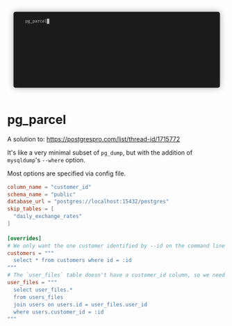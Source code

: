 ![screenshot](screenshots/demo.gif)

# pg_parcel

A solution to: https://postgrespro.com/list/thread-id/1715772

It's like a very minimal subset of `pg_dump`, but with the addition of `mysqldump`'s `--where` option.

Most options are specified via config file.

```toml
column_name = "customer_id"
schema_name = "public"
database_url = "postgres://localhost:15432/postgres"
skip_tables = [
  "daily_exchange_rates"
]

[overrides]
# We only want the one customer identified by --id on the command line
customers = """
  select * from customers where id = :id
"""
# The `user_files` table doesn't have a customer_id column, so we need to join.
user_files = """
  select user_files.*
  from users_files
  join users on users.id = user_files.user_id
  where users.customer_id = :id
"""
```
